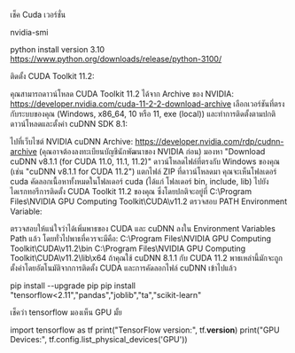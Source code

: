 เช็ค Cuda เวอร์ชั่น 

nvidia-smi


python install version 3.10 
https://www.python.org/downloads/release/python-3100/

ติดตั้ง CUDA Toolkit 11.2:

คุณสามารถดาวน์โหลด CUDA Toolkit 11.2 ได้จาก Archive ของ NVIDIA: https://developer.nvidia.com/cuda-11-2-2-download-archive
เลือกเวอร์ชันที่ตรงกับระบบของคุณ (Windows, x86_64, 10 หรือ 11, exe (local)) และทำการติดตั้งตามปกติ
ดาวน์โหลดและตั้งค่า cuDNN SDK 8.1:

ไปที่เว็บไซต์ NVIDIA cuDNN Archive: https://developer.nvidia.com/rdp/cudnn-archive (คุณอาจต้องลงทะเบียนบัญชีนักพัฒนาของ NVIDIA ก่อน)
มองหา "Download cuDNN v8.1.1 (for CUDA 11.0, 11.1, 11.2)"
ดาวน์โหลดไฟล์ที่ตรงกับ Windows ของคุณ (เช่น "cuDNN v8.1.1 for CUDA 11.2")
แตกไฟล์ ZIP ที่ดาวน์โหลดมา คุณจะเห็นโฟลเดอร์ cuda
คัดลอกเนื้อหาทั้งหมดในโฟลเดอร์ cuda (ได้แก่ โฟลเดอร์ bin, include, lib) ไปยังไดเรกทอรีการติดตั้ง CUDA Toolkit 11.2 ของคุณ ซึ่งโดยปกติจะอยู่ที่ C:\Program Files\NVIDIA GPU Computing Toolkit\CUDA\v11.2
ตรวจสอบ PATH Environment Variable:

ตรวจสอบให้แน่ใจว่าได้เพิ่มพาธของ CUDA และ cuDNN ลงใน Environment Variables Path แล้ว
โดยทั่วไปพาธที่ควรจะมีคือ:
C:\Program Files\NVIDIA GPU Computing Toolkit\CUDA\v11.2\bin
C:\Program Files\NVIDIA GPU Computing Toolkit\CUDA\v11.2\lib\x64
ถ้าคุณใช้ cuDNN 8.1.1 กับ CUDA 11.2 พาธเหล่านี้มักจะถูกตั้งค่าโดยอัตโนมัติจากการติดตั้ง CUDA และการคัดลอกไฟล์ cuDNN เข้าไปแล้ว


pip install --upgrade pip
pip install "tensorflow<2.11","pandas","joblib","ta","scikit-learn"


เช็คว่า tensorflow มองเห็น GPU มั้ย

import tensorflow as tf
print("TensorFlow version:", tf.__version__)
print("GPU Devices:", tf.config.list_physical_devices('GPU'))
